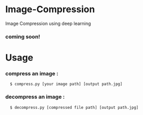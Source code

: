 # Image-Compression
Image Compression using deep learning
### coming soon!


# Usage

### compress an image : 
      $ compress.py [your image path] [output path.jpg]
      
### decompress an image : 
      $ decompress.py [compressed file path] [output path.jpg]
